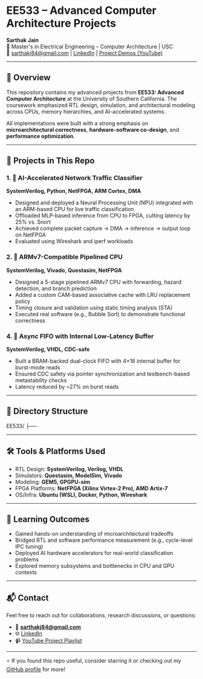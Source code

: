 # EE533 – Advanced Computer Architecture Projects
**Sarthak Jain**  
🧠 Master's in Electrical Engineering – Computer Architecture | USC  
📧 sarthakj84@gmail.com | [LinkedIn](http://linkedin.com/in/sarthak-jain-ms-ee) | [Project Demos (YouTube)](https://youtube.com/playlist?list=PLLlDYTD17uuSVnh_l-IZ8kwdkERV3T-qU)  

---

## 📘 Overview

This repository contains my advanced projects from **EE533: Advanced Computer Architecture** at the University of Southern California. The coursework emphasized RTL design, simulation, and architectural modeling across CPUs, memory hierarchies, and AI-accelerated systems.

All implementations were built with a strong emphasis on **microarchitectural correctness**, **hardware-software co-design**, and **performance optimization**.

---

## 🧩 Projects in This Repo

### 1. 🔹 AI-Accelerated Network Traffic Classifier
**SystemVerilog, Python, NetFPGA, ARM Cortex, DMA**

- Designed and deployed a Neural Processing Unit (NPU) integrated with an ARM-based CPU for live traffic classification
- Offloaded MLP-based inference from CPU to FPGA, cutting latency by 25% vs. Snort
- Achieved complete packet capture → DMA → inference → output loop on NetFPGA
- Evaluated using Wireshark and iperf workloads

### 2. 🔹 ARMv7-Compatible Pipelined CPU
**SystemVerilog, Vivado, Questasim, NetFPGA**

- Designed a 5-stage pipelined ARMv7 CPU with forwarding, hazard detection, and branch prediction
- Added a custom CAM-based associative cache with LRU replacement policy
- Timing closure and validation using static timing analysis (STA)
- Executed real software (e.g., Bubble Sort) to demonstrate functional correctness

### 4. 🔹 Async FIFO with Internal Low-Latency Buffer
**SystemVerilog, VHDL, CDC-safe**

- Built a BRAM-backed dual-clock FIFO with 4×16 internal buffer for burst-mode reads
- Ensured CDC safety via pointer synchronization and testbench-based metastability checks
- Latency reduced by ~27% on burst reads

---

## 📂 Directory Structure
EE533/
├──


---

## 🛠️ Tools & Platforms Used

- RTL Design: **SystemVerilog, Verilog, VHDL**
- Simulators: **Questasim, ModelSim, Vivado**
- Modeling: **GEM5, GPGPU-sim**
- FPGA Platforms: **NetFPGA (Xilinx Virtex-2 Pro), AMD Artix-7**
- OS/Infra: **Ubuntu (WSL), Docker, Python, Wireshark**

---

## 🧠 Learning Outcomes

- Gained hands-on understanding of microarchitectural tradeoffs
- Bridged RTL and software performance measurement (e.g., cycle-level IPC tuning)
- Deployed AI hardware accelerators for real-world classification problems
- Explored memory subsystems and bottlenecks in CPU and GPU contexts

---

## 📬 Contact

Feel free to reach out for collaborations, research discussions, or questions:
- 📧 **sarthakj84@gmail.com**
- 🌐 [LinkedIn](http://linkedin.com/in/sarthak-jain-ms-ee)
- 📹 [YouTube Project Playlist](https://youtube.com/playlist?list=PLLlDYTD17uuSVnh_l-IZ8kwdkERV3T-qU)

---

⭐ If you found this repo useful, consider starring it or checking out my [GitHub profile](https://github.com/SARTHAK-JAIN-ASIC) for more!


